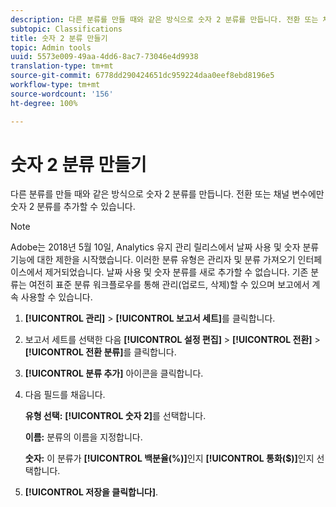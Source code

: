 ```yaml
---
description: 다른 분류를 만들 때와 같은 방식으로 숫자 2 분류를 만듭니다. 전환 또는 채널 변수에만 숫자 2 분류를 추가할 수 있습니다.
subtopic: Classifications
title: 숫자 2 분류 만들기
topic: Admin tools
uuid: 5573e009-49aa-4dd6-8ac7-73046e4d9938
translation-type: tm+mt
source-git-commit: 6778dd290424651dc959224daa0eef8ebd8196e5
workflow-type: tm+mt
source-wordcount: '156'
ht-degree: 100%

---
```



# 숫자 2 분류 만들기

다른 분류를 만들 때와 같은 방식으로 숫자 2 분류를 만듭니다. 전환 또는 채널 변수에만 숫자 2 분류를 추가할 수 있습니다.

>[!NOTE]
>
>Adobe는 2018년 5월 10일, Analytics 유지 관리 릴리스에서 날짜 사용 및 숫자 분류 기능에 대한 제한을 시작했습니다. 이러한 분류 유형은 관리자 및 분류 가져오기 인터페이스에서 제거되었습니다. 날짜 사용 및 숫자 분류를 새로 추가할 수 없습니다. 기존 분류는 여전히 표준 분류 워크플로우를 통해 관리(업로드, 삭제)할 수 있으며 보고에서 계속 사용할 수 있습니다.

1. **[!UICONTROL 관리]** > **[!UICONTROL 보고서 세트]**&#x200B;를 클릭합니다.
1. 보고서 세트를 선택한 다음 **[!UICONTROL 설정 편집]** > **[!UICONTROL 전환]** > **[!UICONTROL 전환 분류]**&#x200B;를 클릭합니다.
1. **[!UICONTROL 분류 추가]** 아이콘을 클릭합니다.
1. 다음 필드를 채웁니다.

   **유형 선택:** **[!UICONTROL 숫자 2]**&#x200B;를 선택합니다.

   **이름:** 분류의 이름을 지정합니다.

   **숫자:** 이 분류가 **[!UICONTROL 백분율(%)]**&#x200B;인지 **[!UICONTROL 통화($)]**&#x200B;인지 선택합니다.

1. **[!UICONTROL 저장을 클릭합니다]**.
